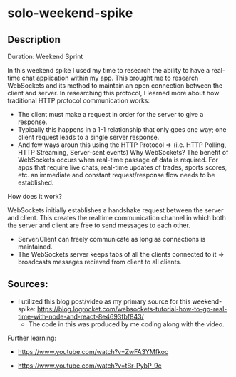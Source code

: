 # solo-weekend-spike

## Description

Duration: Weekend Sprint


In this weekend spike I used my time to research the ability to have a real-time chat application within my app. This brought me to research WebSockets and its method to maintain an open connection between the client and server. In researching this protocol, I learned more about how traditional HTTP protocol communication works: 
  - The client must make a request in order for the server to give a response. 
  - Typically this happens in a 1-1 relationship that only goes one way; one client request leads to a single server response. 
  - And few ways aroun this using the HTTP Protocol => (i.e. HTTP Polling, HTTP Streaming, Server-sent events)
Why WebSockets?
  The benefit of WebSockets occurs when real-time passage of data is required. For apps that require live chats, real-time updates of trades, sports scores, etc. an immediate and constant request/response flow needs to be established. 
  
How does it work?

  WebSockets initially establishes a handshake request between the server and client. This creates the realtime communication channel in which both the server and client are free to send messages to each other. 
   - Server/Client can freely communicate as long as connections is maintained.
   - The WebSockets server keeps tabs of all the clients connected to it => broadcasts messages recieved from client to all clients. 
    
## Sources:    
- I utilized this blog post/video as my primary source for this weekend-spike: https://blog.logrocket.com/websockets-tutorial-how-to-go-real-time-with-node-and-react-8e4693fbf843/
  - The code in this was produced by me coding along with the video.

Further learning:
- https://www.youtube.com/watch?v=ZwFA3YMfkoc

- https://www.youtube.com/watch?v=tBr-PybP_9c


